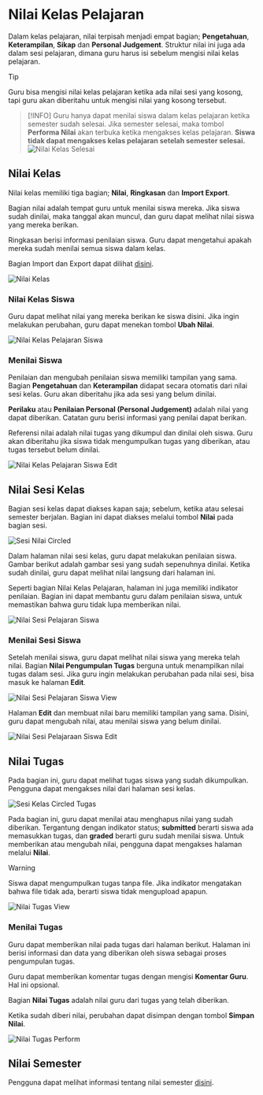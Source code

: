 # Nilai Kelas Pelajaran
Dalam kelas pelajaran, nilai terpisah menjadi empat bagian; **Pengetahuan**, **Keterampilan**, **Sikap** dan **Personal Judgement**. Struktur nilai ini juga ada dalam sesi pelajaran, dimana guru harus isi sebelum mengisi nilai kelas pelajaran.

> [!TIP]
> Guru bisa mengisi nilai kelas pelajaran ketika ada nilai sesi yang kosong, tapi guru akan diberitahu untuk mengisi nilai yang kosong tersebut.

> [!INFO]
> Guru hanya dapat menilai siswa dalam kelas pelajaran ketika semester sudah selesai. Jika semester selesai, maka tombol **Performa Nilai** akan terbuka ketika mengakses kelas pelajaran. **Siswa tidak dapat mengakses kelas pelajaran setelah semester selesai.**
> ![Nilai Kelas Selesai](_media/nilai_kelas_selesai.png)

## Nilai Kelas
Nilai kelas memiliki tiga bagian; **Nilai**, **Ringkasan** dan **Import Export**.

Bagian nilai adalah tempat guru untuk menilai siswa mereka. Jika siswa sudah dinilai, maka tanggal akan muncul, dan guru dapat melihat nilai siswa yang mereka berikan.

Ringkasan berisi informasi penilaian siswa. Guru dapat mengetahui apakah mereka sudah menilai semua siswa dalam kelas.

Bagian Import dan Export dapat dilihat [disini](../../general/import_export.md).

![Nilai Kelas](_media/nilai_kelas.png)

### Nilai Kelas Siswa
Guru dapat melihat nilai yang mereka berikan ke siswa disini. Jika ingin melakukan perubahan, guru dapat menekan tombol **Ubah Nilai**.

![Nilai Kelas Pelajaran Siswa](_media/nilai_kelas_pelajaran_siswa.png)

### Menilai Siswa
Penilaian dan mengubah penilaian siswa memiliki tampilan yang sama. Bagian **Pengetahuan** dan **Keterampilan** didapat secara otomatis dari nilai sesi kelas. Guru akan diberitahu jika ada sesi yang belum dinilai.

**Perilaku** atau **Penilaian Personal (Personal Judgement)** adalah nilai yang dapat diberikan. Catatan guru berisi informasi yang penilai dapat berikan.

Referensi nilai adalah nilai tugas yang dikumpul dan dinilai oleh siswa. Guru akan diberitahu jika siswa tidak mengumpulkan tugas yang diberikan, atau tugas tersebut belum dinilai.

![Nilai Kelas Pelajaran Siswa Edit](_media/nilai_kelas_pelajaran_siswa_edit.png)

## Nilai Sesi Kelas
Bagian sesi kelas dapat diakses kapan saja; sebelum, ketika atau selesai semester berjalan. Bagian ini dapat diakses melalui tombol **Nilai** pada bagian sesi.

![Sesi Nilai Circled](_media/sesi_nilai_circled.png)

Dalam halaman nilai sesi kelas, guru dapat melakukan penilaian siswa. Gambar berikut adalah gambar sesi yang sudah sepenuhnya dinilai. Ketika sudah dinilai, guru dapat melihat nilai langsung dari halaman ini.

Seperti bagian Nilai Kelas Pelajaran, halaman ini juga memiliki indikator penilaian. Bagian ini dapat membantu guru dalam penilaian siswa, untuk memastikan bahwa guru tidak lupa memberikan nilai.

![Nilai Sesi Pelajaran Siswa](_media/nilai_sesi_pelajaran_siswa.png)

### Menilai Sesi Siswa
Setelah menilai siswa, guru dapat melihat nilai siswa yang mereka telah nilai. Bagian **Nilai Pengumpulan Tugas** berguna untuk menampilkan nilai tugas dalam sesi. Jika guru ingin melakukan perubahan pada nilai sesi, bisa masuk ke halaman **Edit**.

![Nilai Sesi Pelajaran Siswa View](_media/nilai_sesi_pelajaran_siswa_view.png)

Halaman **Edit** dan membuat nilai baru memiliki tampilan yang sama. Disini, guru dapat mengubah nilai, atau menilai siswa yang belum dinilai.

![Nilai Sesi Pelajaraan Siswa Edit](_media/nilai_sesi_pelajaran_siswa_edit.png)

## Nilai Tugas
Pada bagian ini, guru dapat melihat tugas siswa yang sudah dikumpulkan. Pengguna dapat mengakses nilai dari halaman sesi kelas.

![Sesi Kelas Circled Tugas](_media/sesi_nilai_circled_tugas.png)

Pada bagian ini, guru dapat menilai atau menghapus nilai yang sudah diberikan. Tergantung dengan indikator status; **submitted** berarti siswa ada memasukkan tugas, dan **graded** berarti guru sudah menilai siswa. Untuk memberikan atau mengubah nilai, pengguna dapat mengakses halaman melalui **Nilai**.

> [!WARNING]
> Siswa dapat mengumpulkan tugas tanpa file. Jika indikator mengatakan bahwa file tidak ada, berarti siswa tidak mengupload apapun.

![Nilai Tugas View](_media/nilai_tugas_view.png)

### Menilai Tugas
Guru dapat memberikan nilai pada tugas dari halaman berikut. Halaman ini berisi informasi dan data yang diberikan oleh siswa sebagai proses pengumpulan tugas.

Guru dapat memberikan komentar tugas dengan mengisi **Komentar Guru**. Hal ini opsional.

Bagian **Nilai Tugas** adalah nilai guru dari tugas yang telah diberikan.

Ketika sudah diberi nilai, perubahan dapat disimpan dengan tombol **Simpan Nilai**.

![Nilai Tugas Perform](_media/nilai_tugas_perform.png)

## Nilai Semester
Pengguna dapat melihat informasi tentang nilai semester [disini](../admin/nilai_semester.md).